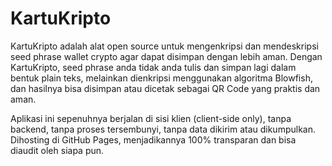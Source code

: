 # KartuKripto

KartuKripto adalah alat open source untuk mengenkripsi dan mendeskripsi seed phrase wallet crypto agar dapat disimpan dengan lebih aman. Dengan KartuKripto, seed phrase anda tidak anda tulis dan simpan lagi dalam bentuk plain teks, melainkan dienkripsi menggunakan algoritma Blowfish, dan hasilnya bisa disimpan atau dicetak sebagai QR Code yang praktis dan aman.

Aplikasi ini sepenuhnya berjalan di sisi klien (client-side only), tanpa backend, tanpa proses tersembunyi, tanpa data dikirim atau dikumpulkan. Dihosting di GitHub Pages, menjadikannya 100% transparan dan bisa diaudit oleh siapa pun.
